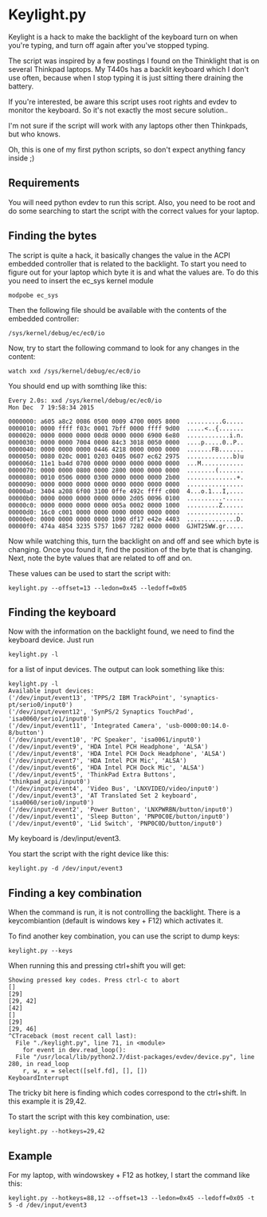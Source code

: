 # Keylight.py

Keylight is a hack to make the backlight of the keyboard turn on when you're typing, and
turn off again after you've stopped typing.

The script was inspired by a few postings I found on the Thinklight that is on several
Thinkpad laptops. My T440s has a backlit keyboard which I don't use often, because when
I stop typing it is just sitting there draining the battery.

If you're interested, be aware this script uses root rights and evdev to monitor the
keyboard. So it's not exactly the most secure solution..

I'm not sure if the script will work with any laptops other then Thinkpads, but who
knows.

Oh, this is one of my first python scripts, so don't expect anything fancy inside ;)

## Requirements

You will need python evdev to run this script. Also, you need to be root and do some
searching to start the script with the correct values for your laptop.

## Finding the bytes

The script is quite a hack, it basically changes the value in the ACPI embedded controller
that is related to the backlight. To start you need to figure out for your laptop which
byte it is and what the values are. To do this you need to insert the ec_sys kernel
module

`modpobe ec_sys`

Then the following file should be available with the contents of the embedded controller:

`/sys/kernel/debug/ec/ec0/io`

Now, try to start the following command to look for any changes in the content:

`watch xxd /sys/kernel/debug/ec/ec0/io`

You should end up with somthing like this:

```
Every 2.0s: xxd /sys/kernel/debug/ec/ec0/io                         Mon Dec  7 19:58:34 2015

0000000: a605 a8c2 0086 0500 0009 4700 0005 8000  ..........G.....
0000010: 0000 ffff f03c 0001 7bff 0000 ffff 9d00  .....<..{.......
0000020: 0000 0000 0000 00d8 0000 0000 6900 6e80  ............i.n.
0000030: 0000 0000 7004 0000 84c3 3018 0050 0000  ....p.....0..P..
0000040: 0000 0000 0000 0446 4218 0000 0000 0000  .......FB.......
0000050: 0080 020c 0001 0203 0405 0607 ec62 2975  .............b)u
0000060: 11e1 ba4d 0700 0000 0000 0000 0000 0000  ...M............
0000070: 0000 0000 0800 0000 2800 0000 0000 0000  ........(.......
0000080: 0010 0506 0000 0300 0000 0000 0000 2b00  ..............+.
0000090: 0000 0000 0000 0000 0000 0000 0000 0000  ................
00000a0: 3404 a208 6f00 3100 0ffe 492c ffff c000  4...o.1...I,....
00000b0: 0000 0000 0000 0000 0000 2d05 0096 0100  ..........-.....
00000c0: 0000 0000 0000 0000 005a 0002 0000 1000  .........Z......
00000d0: 16c0 c001 0000 0000 0000 0000 0000 0000  ................
00000e0: 0000 0000 0000 0000 1090 df17 e42e 4403  ..............D.
00000f0: 474a 4854 3235 5757 1b67 7282 0000 0000  GJHT25WW.gr.....
```

Now while watching this, turn the backlight on and off and see which byte is changing.
Once you found it, find the position of the byte that is changing. Next, note the byte
values that are related to off and on.

These values can be used to start the script with:

`keylight.py --offset=13 --ledon=0x45 --ledoff=0x05`

## Finding the keyboard

Now with the information on the backlight found, we need to find the keyboard device. Just
run

`keylight.py -l`

for a list of input devices. The output can look something like this:

```
keylight.py -l
Available input devices:
('/dev/input/event13', 'TPPS/2 IBM TrackPoint', 'synaptics-pt/serio0/input0')
('/dev/input/event12', 'SynPS/2 Synaptics TouchPad', 'isa0060/serio1/input0')
('/dev/input/event11', 'Integrated Camera', 'usb-0000:00:14.0-8/button')
('/dev/input/event10', 'PC Speaker', 'isa0061/input0')
('/dev/input/event9', 'HDA Intel PCH Headphone', 'ALSA')
('/dev/input/event8', 'HDA Intel PCH Dock Headphone', 'ALSA')
('/dev/input/event7', 'HDA Intel PCH Mic', 'ALSA')
('/dev/input/event6', 'HDA Intel PCH Dock Mic', 'ALSA')
('/dev/input/event5', 'ThinkPad Extra Buttons', 'thinkpad_acpi/input0')
('/dev/input/event4', 'Video Bus', 'LNXVIDEO/video/input0')
('/dev/input/event3', 'AT Translated Set 2 keyboard', 'isa0060/serio0/input0')
('/dev/input/event2', 'Power Button', 'LNXPWRBN/button/input0')
('/dev/input/event1', 'Sleep Button', 'PNP0C0E/button/input0')
('/dev/input/event0', 'Lid Switch', 'PNP0C0D/button/input0')
```

My keyboard is /dev/input/event3.

You start the script with the right device like this:

`keylight.py -d /dev/input/event3`

## Finding a key combination

When the command is run, it is not controlling the backlight. There is a keycombiantion
(default is windows key + F12) which activates it.

To find another key combination, you can use the script to dump keys:

`keylight.py --keys`

When running this and pressing ctrl+shift you will get:

```
Showing pressed key codes. Press ctrl-c to abort
[]
[29]
[29, 42]
[42]
[]
[29]
[29, 46]
^CTraceback (most recent call last):
  File "./keylight.py", line 71, in <module>
    for event in dev.read_loop():
  File "/usr/local/lib/python2.7/dist-packages/evdev/device.py", line 280, in read_loop
    r, w, x = select([self.fd], [], [])
KeyboardInterrupt
```

The tricky bit here is finding which codes correspond to the ctrl+shift. In this example
it is 29,42.

To start the script with this key combination, use:

`keylight.py --hotkeys=29,42`

## Example

For my laptop, with windowskey + F12 as hotkey, I start the command like this:

`keylight.py --hotkeys=88,12 --offset=13 --ledon=0x45 --ledoff=0x05 -t 5 -d /dev/input/event3`
